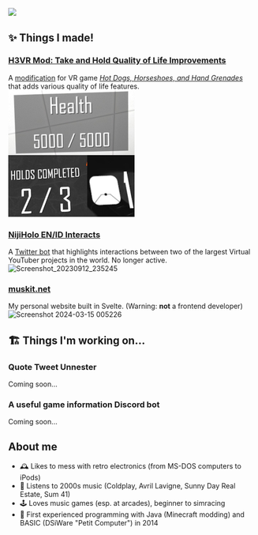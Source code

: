<p float="left">
  <img src="https://media.discordapp.net/attachments/828109570568224809/828129248313212938/PNGTuber_anim.gif?height=200&width=140"/>
<!--   <a href=https://muskit.net><b>my place</b></a> -->
</p>

## ✨ Things I made!

### [H3VR Mod: Take and Hold Quality of Life Improvements](https://github.com/muskit/H3VR-TNH-Quality-of-Life-Improvements)
A [modification](https://h3vr.thunderstore.io/package/muskit/TNH_Quality_of_Life_Improvements/) for VR game [_Hot Dogs, Horseshoes, and Hand Grenades_](http://h3vr.com/) that adds various quality of life features.  
![Modpage thumbnail](https://raw.githubusercontent.com/muskit/H3VR-TNH-Quality-of-Life-Improvements/main/Assets/thumbnail%20better.png)

### [NijiHolo EN/ID Interacts](https://github.com/muskit/NijiHolo_EN_ID_Bot)
A [Twitter bot](https://twitter.com/NijiHolo_EN_ID) that highlights interactions between two of the largest Virtual YouTuber projects in the world.
No longer active.  
![Screenshot_20230912_235245](https://github.com/muskit/muskit/assets/15199219/0359fb26-8a48-4698-9b78-66d7d852099e)

### [muskit.net](https://muskit.net)
My personal website built in Svelte. (Warning: **not** a frontend developer)  
![Screenshot 2024-03-15 005226](https://github.com/muskit/muskit/assets/15199219/6c91519c-d411-4848-93c1-525fee386e81)


## 🏗️ Things I'm working on...

### Quote Tweet Unnester
Coming soon...

### A useful game information Discord bot
Coming soon...


## About me
- 🕰️ Likes to mess with retro electronics (from MS-DOS computers to iPods)
- 🎵 Listens to 2000s music (Coldplay, Avril Lavigne, Sunny Day Real Estate, Sum 41)
- 🕹️ Loves music games (esp. at arcades), beginner to simracing
- 👶 First experienced programming with Java (Minecraft modding) and BASIC (DSiWare "Petit Computer") in 2014
